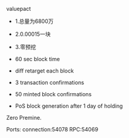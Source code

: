 
valuepact

- 1.总量为6800万

- 2.0.00015一块

- 3.零预挖

- 60 sec block time
- diff retarget each block
- 3 transaction confirmations
- 50 minted block confirmations
- PoS block generation after 1 day of holding

Zero Premine.

Ports:
connection:54078
RPC:54069
